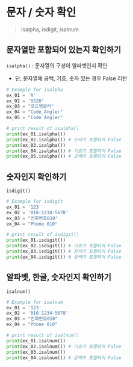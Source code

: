 # 문자 / 숫자 확인

> isalpha, isdigit, isalnum

## 문자열만 포함되어 있는지 확인하기

`isalpha()` : 문자열의 구성이 알파벳인지 확인

- 단, 문자열에 공백, 기호, 숫자 있는 경우 False 리턴

````python
# Example for isalpha
ex_01 = 'A'
ex_02 = 'S520'
ex_03 = "코드앵글러"
ex_04 = "Code_Angler"
ex_05 = "Code Angler"

# print result of isalpha()
print(ex_01.isalpha())
print(ex_02.isalpha()) # 숫자가 포함되여 False
print(ex_03.isalpha())
print(ex_04.isalpha()) # 기호가 포함되어 False
print(ex_05.isalpha()) # 공백이 포함되어 False
````



## 숫자인지 확인하기

`isdigit()` 

````python
# Example for isdigit
ex_01 = '123'
ex_02 = '010-1234-5678'
ex_03 = "전화번호010"
ex_04 = "Phone 010"

# print result of isdigit()
print(ex_01.isdigit())
print(ex_02.isdigit()) # 기호가 포함되여 False
print(ex_03.isdigit()) # 문자가 포함되어 False
print(ex_04.isdigit()) # 공백이 포함되어 False
````



## 알파벳, 한글, 숫자인지 확인하기

`isalnum()`

````python
# Example for isalnum
ex_01 = '123'
ex_02 = '010-1234-5678'
ex_03 = "전화번호010"
ex_04 = "Phone 010"

# print result of isalnum()
print(ex_01.isalnum())
print(ex_02.isalnum()) # 기호가 포함되여 False
print(ex_03.isalnum()) 
print(ex_04.isalnum()) # 공백이 포함되어 False
````

